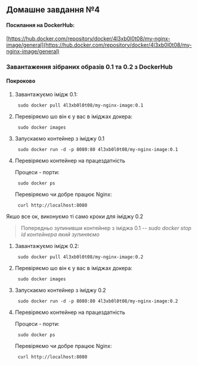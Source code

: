 ## Домашне завдання №4

#### Посилання на DockerHub:

[https://hub.docker.com/repository/docker/4l3xb0l0t08/my-nginx-image/general](https://hub.docker.com/repository/docker/4l3xb0l0t08/my-nginx-image/general)

### Завантаження зібраних образів 0.1 та 0.2 з DockerHub

#### Покроково

1. Завантажуємо імідж 0.1:

        sudo docker pull 4l3xb0l0t08/my-nginx-image:0.1

2. Перевіряємо шо він є у вас в іміджах докера:

        sudo docker images

3. Запускаємо контейнер з іміджу 0.1

        sudo docker run -d -p 8080:80 4l3xb0l0t08/my-nginx-image:0.1

4. Перевіряємо контейнер на працездатність

    Процеси - порти:

        sudo docker ps

    Перевіряємо чи добре працює Nginx:

        curl http://localhost:8080

Якшо все ок, виконуємо ті само кроки для іміджу 0.2

> Попередньо зупинивши контейнер з іміджа 0.1
> -- *sudo docker stop id контейнера який зупиняємо*


1. Завантажуємо імідж 0.2:

        sudo docker pull 4l3xb0l0t08/my-nginx-image:0.2

2. Перевіряємо шо він є у вас в іміджах докера:

        sudo docker images

3. Запускаємо контейнер з іміджу 0.2

        sudo docker run -d -p 8080:80 4l3xb0l0t08/my-nginx-image:0.2

4. Перевіряємо контейнер на працездатність

    Процеси - порти:

        sudo docker ps

    Перевіряємо чи добре працює Nginx:

        curl http://localhost:8080
